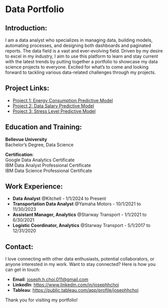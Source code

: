 # Data Portfolio

## Introduction:
I am a data analyst who specializes in managing data, building models, automating processes, and designing both dashboards and paginated reports. 
The data field is a vast and ever-evolving field. Driven by my desire to excel in my industry, I aim to use this platform to learn and stay current with the latest trends by putting together a portfolio to showcase my data science projects to everyone. Excited for what’s to come and looking forward to tackling various data-related challenges through my projects.

## Project Links:
- [Project 1: Energy Consumption Predictive Model](https://josephhchoi.github.io/data-portfolio/projects/energy-consumption-predictive-model/)
- [Project 2: Data Salary Predictive Model](https://josephhchoi.github.io/data-portfolio/projects/data-salary-predictive-model/)
- [Project 3: Stress Level Predictive Model](https://josephhchoi.github.io/data-portfolio/projects/stress-level-predictive-model/)

## Education and Training:
**Bellevue University** <br>
Bachelor’s Degree, Data Science

**Certification**: <br>
Google Data Analytics Certificate <br>
IBM Data Analyst Professional Certificate <br>
IBM Data Science Professional Certificate <br>

## Work Experience:
- **Data Analyst** @Kitchell - 1/1/2024 to Present
- **Transportation Data Analyst** @Yamaha Motors - 10/1/2021 to 11/30/2023
- **Assistant Manager, Analytics** @Starway Transport - 1/1/2021 to 6/30/2021
- **Logistic Coordinator, Analytics** @Starway Transport - 5/1/2017 to 12/31/2020

## Contact:
I love connecting with other data enthusiasts, potential collaborators, or anyone interested in my work. Want to stay connected? Here is how you can get in touch:
- **Email**: joseph.h.choi.011@gmail.com 
- **LinkedIn**: https://www.linkedin.com/in/josephhchoi 
- **Tableau**: https://public.tableau.com/app/profile/josephhchoi 

Thank you for visiting my portfolio!
